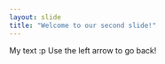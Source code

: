 ```yaml
---
layout: slide
title: "Welcome to our second slide!"
---
```

My text :p
Use the left arrow to go back!
